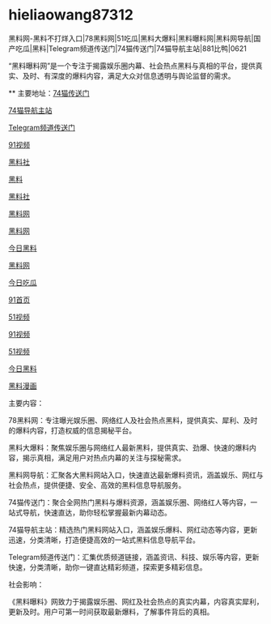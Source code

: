 # hieliaowang87312
黑料网-黑料不打烊入口|78黑料网|51吃瓜|黑料大爆料|黑料曝料网|黑料网导航|国产吃瓜|黑料|Telegram频道传送门|74猫传送门|74猫导航主站|881比鸭|0621

“黑料曝料网”是一个专注于揭露娱乐圈内幕、社会热点黑料与真相的平台，提供真实、及时、有深度的爆料内容，满足大众对信息透明与舆论监督的需求。

** 主要地址：<a href="https://74mao.com/">74猫传送门</a>

<a href="https://74mao.com/">74猫导航主站</a>

<a href="https://74mao.com/">Telegram频道传送门</a>

<a href="https://hj-358.pages.dev/">91视频</a>

<a href="https://heiliaoshe-03.pages.dev/">黑料社</a>

<a href="https://redianshijian01.pages.dev/">黑料</a>

<a href="https://weimiquanzui01.pages.dev/">黑料社</a>

<a href="https://heiliaowangjinri-02.pages.dev/">黑料网</a>

<a href="https://heiliaowangdu.pages.dev/">黑料网</a>

<a href="https://jinriheiliao99.pages.dev/">今日黑料</a>

<a href="https://hj-356.pages.dev/">黑料网</a>

<a href="https://hj-268.pages.dev/">今日吃瓜</a>

<a href="https://hj-357.pages.dev/">91首页</a>

<a href="https://hj-335.pages.dev/">51视频</a>

<a href="https://hj-358.pages.dev/">91视频</a>

<a href="https://hj-310.pages.dev/">51视频</a>

<a href="https://hj-264.pages.dev/">今日黑料</a>

<a href="https://she01-1.pages.dev/">黑料漫画</a>

主要内容：

78黑料网：专注曝光娱乐圈、网络红人及社会热点黑料，提供真实、犀利、及时的爆料内容，打造权威的信息揭秘平台。

黑料大爆料：聚焦娱乐圈与网络红人最新黑料，提供真实、劲爆、快速的爆料内容，揭示真相，满足用户对热点内幕的关注与探秘需求。

黑料网导航：汇聚各大黑料网站入口，快速直达最新爆料资讯，涵盖娱乐、网红与社会热点，提供便捷、安全、高效的黑料信息导航服务。

74猫传送门：聚合全网热门黑料与爆料资源，涵盖娱乐圈、网络红人等内容，一站式导航，快速直达，助你轻松掌握最新内幕动态。

74猫导航主站：精选热门黑料网站入口，涵盖娱乐爆料、网红动态等内容，更新迅速，分类清晰，打造便捷高效的一站式黑料信息导航平台。

Telegram频道传送门：汇集优质频道链接，涵盖资讯、科技、娱乐等内容，更新快速，分类清晰，助你一键直达精彩频道，探索更多精彩信息。

社会影响：

《黑料曝料》网致力于揭露娱乐圈、网红及社会热点的真实内幕，内容真实犀利，更新及时。用户可第一时间获取最新爆料，了解事件背后的真相。
